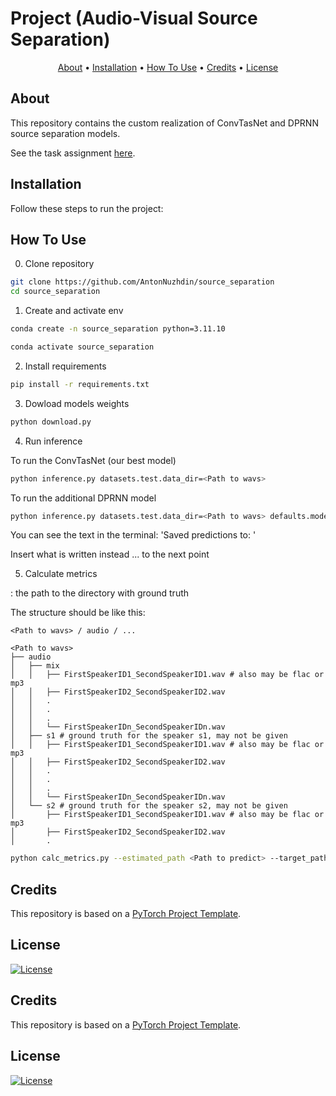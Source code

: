 # Project (Audio-Visual Source Separation)

<p align="center">
  <a href="#about">About</a> •
  <a href="#installation">Installation</a> •
  <a href="#how-to-use">How To Use</a> •
  <a href="#credits">Credits</a> •
  <a href="#license">License</a>
</p>

## About

This repository contains the custom realization of ConvTasNet and DPRNN source separation models.

See the task assignment [here](https://github.com/markovka17/dla/tree/2024/project_avss).

## Installation

Follow these steps to run the project:

## How To Use

0. Clone repository

```bash
git clone https://github.com/AntonNuzhdin/source_separation
cd source_separation
```
1. Create and activate env

```bash
conda create -n source_separation python=3.11.10

conda activate source_separation
```

2. Install requirements

```bash
pip install -r requirements.txt
```

3. Dowload models weights

```bash
python download.py 
```

4. Run inference

To run the ConvTasNet (our best model)
```bash
python inference.py datasets.test.data_dir=<Path to wavs>
```

To run the additional DPRNN model
```bash
python inference.py datasets.test.data_dir=<Path to wavs> defaults.model=dprnn inferencer.from_pretrained="src/weights/dprnn_weights.pth"
```

You can see the text in the terminal: 'Saved predictions to: <Path to predict>'

Insert what is written instead 
... to the next point
 
5. Calculate metrics
   
<Path to wavs>: the path to the directory with ground truth

The structure should be like this:
```
<Path to wavs> / audio / ...

<Path to wavs>
├── audio
│   ├── mix
│   │   ├── FirstSpeakerID1_SecondSpeakerID1.wav # also may be flac or mp3
│   │   ├── FirstSpeakerID2_SecondSpeakerID2.wav
│   │   .
│   │   .
│   │   .
│   │   └── FirstSpeakerIDn_SecondSpeakerIDn.wav
│   ├── s1 # ground truth for the speaker s1, may not be given
│   │   ├── FirstSpeakerID1_SecondSpeakerID1.wav # also may be flac or mp3
│   │   ├── FirstSpeakerID2_SecondSpeakerID2.wav
│   │   .
│   │   .
│   │   .
│   │   └── FirstSpeakerIDn_SecondSpeakerIDn.wav
│   └── s2 # ground truth for the speaker s2, may not be given
│       ├── FirstSpeakerID1_SecondSpeakerID1.wav # also may be flac or mp3
│       ├── FirstSpeakerID2_SecondSpeakerID2.wav
│       .
```

```bash
python calc_metrics.py --estimated_path <Path to predict> --target_path <Path to wavs> --SISNRi --SISDRi --PESQ --STOI
```

## Credits

This repository is based on a [PyTorch Project Template](https://github.com/Blinorot/pytorch_project_template).

## License

[![License](https://img.shields.io/badge/license-MIT-blue.svg)](/LICENSE)


## Credits

This repository is based on a [PyTorch Project Template](https://github.com/Blinorot/pytorch_project_template).

## License

[![License](https://img.shields.io/badge/license-MIT-blue.svg)](/LICENSE)
